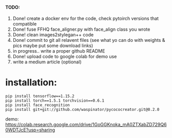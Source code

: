 #### TODO:
1. Done! create a docker env for the code, check pytoirch versions that compatible
2. Done! fuse FFHQ face_aligner.py with face_align class you wrote
3. Done! clean images2stylegan++ code
4. Done! commit to git all relavent files (see what yo can do with weights & pics maybe put some download links)
5. in progress.. write a proper github README
6. Done! upload code to google colab for demo use
7. write a medium article (optional)

# installation: 
`pip install tensorflow==1.15.2` <br />
`pip install torch==1.5.1 torchvision==0.6.1` <br />
`pip install face_recognition` <br />
`pip install git+git://github.com/waspinator/pycococreator.git@0.2.0` <br />

demo: https://colab.research.google.com/drive/1GoGGKnoka_mA0ZTXabZD729Q60WDTJcE?usp=sharing <br />
